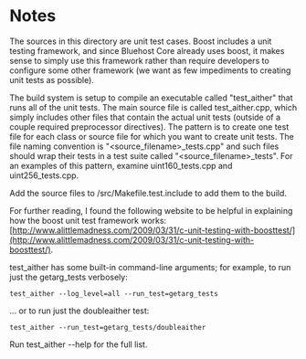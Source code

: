# Notes
The sources in this directory are unit test cases.  Boost includes a
unit testing framework, and since Bluehost Core already uses boost, it makes
sense to simply use this framework rather than require developers to
configure some other framework (we want as few impediments to creating
unit tests as possible).

The build system is setup to compile an executable called "test_aither"
that runs all of the unit tests.  The main source file is called
test_aither.cpp, which simply includes other files that contain the
actual unit tests (outside of a couple required preprocessor
directives).  The pattern is to create one test file for each class or
source file for which you want to create unit tests.  The file naming
convention is "<source_filename>_tests.cpp" and such files should wrap
their tests in a test suite called "<source_filename>_tests".  For an
examples of this pattern, examine uint160_tests.cpp and
uint256_tests.cpp.

Add the source files to /src/Makefile.test.include to add them to the build.

For further reading, I found the following website to be helpful in
explaining how the boost unit test framework works:
[http://www.alittlemadness.com/2009/03/31/c-unit-testing-with-boosttest/](http://www.alittlemadness.com/2009/03/31/c-unit-testing-with-boosttest/).

test_aither has some built-in command-line arguments; for
example, to run just the getarg_tests verbosely:

    test_aither --log_level=all --run_test=getarg_tests

... or to run just the doubleaither test:

    test_aither --run_test=getarg_tests/doubleaither

Run  test_aither --help   for the full list.


